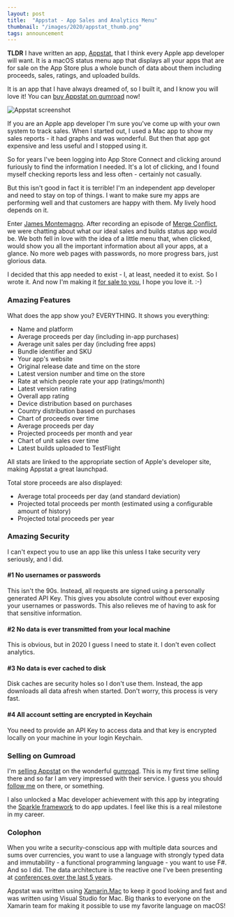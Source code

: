 ```yaml
---
layout: post
title:  "Appstat - App Sales and Analytics Menu"
thumbnail: "/images/2020/appstat_thumb.png"
tags: announcement
---
```


**TLDR** I have written an app, [Appstat](https://gum.co/appstat), that I think every Apple app developer will want.
It is a macOS status menu app that displays all your apps that are for
sale on the App Store plus a whole bunch of data about them including
proceeds, sales, ratings, and uploaded builds.

It is an app that I have always dreamed of, so I built it, and I know you will love it! You can [buy Appstat on gumroad](https://gum.co/appstat) now!

<img src="/images/2020/appstat.png" alt="Appstat screenshot" />

If you are an Apple app developer I'm sure you've come up with your
own system to track sales. When I started out, I used a Mac app to show
my sales reports - it had graphs and was wonderful. But then that
app got expensive and less useful and I stopped using it.

So for years I've been logging into
App Store Connect and clicking around furiously to find the information I needed. It's a lot of clicking, and I found myself checking reports
less and less often - certainly not casually.

But this isn't good in fact it is terrible! I'm an independent app developer and need to stay
on top of things. I want to make sure my apps are performing well and that customers are happy with them. My lively hood depends on it.

Enter [James Montemagno](https://montemagno.com). After recording an episode of [Merge Conflict](https://www.mergeconflict.fm),
we were chatting about what our ideal sales and builds status app would be.
We both fell in love with the idea of a little menu that, when clicked, would
show you all the important information about all your apps, at a glance.
No more web pages with passwords, no more progress bars, just glorious data.

I decided that this app needed to exist - I, at least, needed it to exist. So I wrote it. And now I'm making it [for sale to you](https://gum.co/appstat), I hope you love it. :-)

### Amazing Features

What does the app show you? EVERYTHING. It shows you everything:

* Name and platform
* Average proceeds per day (including in-app purchases)
* Average unit sales per day (including free apps)
* Bundle identifier and SKU
* Your app's website
* Original release date and time on the store
* Latest version number and time on the store
* Rate at which people rate your app (ratings/month)
* Latest version rating
* Overall app rating
* Device distribution based on purchases
* Country distribution based on purchases
* Chart of proceeds over time
* Average proceeds per day
* Projected proceeds per month and year
* Chart of unit sales over time
* Latest builds uploaded to TestFlight

All stats are linked to the appropriate section of Apple's developer site, making Appstat a great launchpad.

Total store proceeds are also displayed:

* Average total proceeds per day (and standard deviation)
* Projected total proceeds per month (estimated using a configurable amount of history)
* Projected total proceeds per year

### Amazing Security

I can't expect you to use an app like this unless I take security very seriously, and I did.

#### #1 No usernames or passwords

This isn't the 90s. Instead, all requests are signed using a personally generated API Key. This gives you absolute control without ever exposing
your usernames or passwords. This also relieves me of having to ask
for that sensitive information.

#### #2 No data is ever transmitted from your local machine

This is obvious, but in 2020 I guess I need to state it. I don't even collect analytics.

#### #3 No data is ever cached to disk

Disk caches are security holes so I don't use them. Instead, the app
downloads all data afresh when started.
Don't worry, this process is very fast.

#### #4 All account setting are encrypted in Keychain

You need to provide an API Key to access data and that key is encrypted
locally on your machine in your login Keychain.

### Selling on Gumroad

I'm [selling Appstat](https://gum.co/appstat) on the wonderful [gumroad](https://gumroad.com). This is my first time selling there and so far I am very impressed with their service. I guess you should [follow me](https://gumroad.com/praeclarum) on there, or something.

I also unlocked a Mac developer achievement with this app by integrating
the [Sparkle framework](https://sparkle-project.org) to do app updates. I feel like this is a real
milestone in my career.

### Colophon

When you write a security-conscious app with multiple data sources and sums over currencies,
you want to use a language with strongly typed data and immutability - a functional programming language - you want to use F#. And so I did.
The data architecture is the reactive one I've been presenting at [conferences over the last 5 years](https://praeclarum.org/2015/04/15/functional-guis.html).

Appstat was written using [Xamarin.Mac](https://xamarin.com) to keep it good looking and fast and was written using Visual Studio for Mac. Big thanks to everyone on the Xamarin team for making it possible to use my favorite language on macOS!



